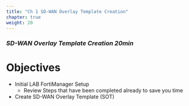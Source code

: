 ```yaml
---
title: "Ch 1 SD-WAN Overlay Template Creation"
chapter: true
weight: 20
---
```


### ***SD-WAN Overlay Template Creation 20min***

# Objectives

- Initial LAB FortiManager Setup
    - Review Steps that have been completed already to save you time
- Create SD-WAN Overlay Template (SOT)
